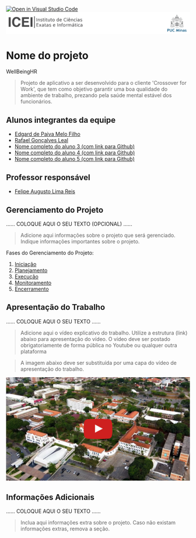 [![Open in Visual Studio Code](https://classroom.github.com/assets/open-in-vscode-718a45dd9cf7e7f842a935f5ebbe5719a5e09af4491e668f4dbf3b35d5cca122.svg)](https://classroom.github.com/online_ide?assignment_repo_id=14228731&assignment_repo_type=AssignmentRepo)
![ICEI](images/icei-pucminas.png)

# Nome do projeto

WellBeingHR

> Projeto de aplicativo a ser desenvolvido para o cliente 'Crossover for Work', que tem como objetivo garantir uma boa qualidade do ambiente de trabalho, prezando pela saúde mental estável dos funcionários.

## Alunos integrantes da equipe

* [Edgard de Paiva Melo Filho](https://github.com/Kodvik)
* [Rafael Gonçalves Leal](https://github.com/leal03)
* [Nome completo do aluno 3 (com link para Github)](https://github.com/aluno3)
* [Nome completo do aluno 4 (com link para Github)](https://github.com/aluno4)
* [Nome completo do aluno 5 (com link para Github)](https://github.com/aluno5)

## Professor responsável

* [Felipe Augusto Lima Reis](https://github.com/falreis)

## Gerenciamento do Projeto

......  COLOQUE AQUI O SEU TEXTO (OPCIONAL) ......

> Adicione aqui informações sobre o projeto que será gerenciado. 
> Indique informações importantes sobre o projeto.

Fases do Gerenciamento do Projeto:
1. [Iniciação](docs/01-iniciacao)
2. [Planejamento](docs/02-planejamento)
3. [Execução](docs/03-execucao)
4. [Monitoramento](docs/04-monitoramento)
5. [Encerramento](docs/05-encerramento)

## Apresentação do Trabalho

......  COLOQUE AQUI O SEU TEXTO ......

> Adicione aqui o vídeo explicativo do trabalho.
> Utilize a estrutura (link) abaixo para apresentação do vídeo.
> O vídeo deve ser postado obrigatoriamente de forma pública no Youtube ou qualquer outra plataforma 

> A imagem abaixo deve ser substituída por uma capa do vídeo de apresentação do trabalho.

[![Imagem do Trabalho](images/pucminas-video-youtube.jpg)](https://www.youtube.com/watch?v=unq_cZ6NOwk)

## Informações Adicionais

......  COLOQUE AQUI O SEU TEXTO ......

> Inclua aqui informações extra sobre o projeto.
> Caso não existam informações extras, remova a seção.
